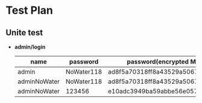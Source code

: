 # Test Plan

## Unite test

* **admin/login**

	|name	        |password   |password(encrypted MD5)	        |result |
	|-------        |------     |------                             |-------|
	|admin 	        |NoWater118 |ad8f5a70318ff8a43529a50673b8528e   |Fail   |
	|adminNoWater 	|NoWater118 |ad8f5a70318ff8a43529a50673b8528e 	| success |
	|adminNoWater   |123456     |e10adc3949ba59abbe56e057f20f883e   |Fail   |
    